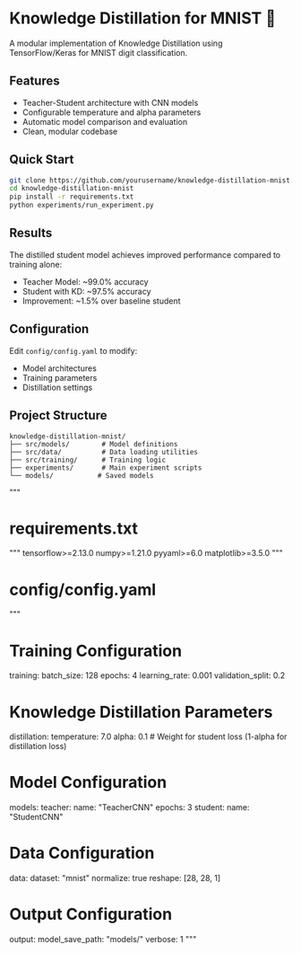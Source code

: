 # Knowledge Distillation for MNIST 🧠

A modular implementation of Knowledge Distillation using TensorFlow/Keras for MNIST digit classification.

## Features
- Teacher-Student architecture with CNN models
- Configurable temperature and alpha parameters
- Automatic model comparison and evaluation
- Clean, modular codebase

## Quick Start
```bash
git clone https://github.com/yourusername/knowledge-distillation-mnist.git
cd knowledge-distillation-mnist
pip install -r requirements.txt
python experiments/run_experiment.py
```

## Results
The distilled student model achieves improved performance compared to training alone:
- Teacher Model: ~99.0% accuracy
- Student with KD: ~97.5% accuracy
- Improvement: ~1.5% over baseline student

## Configuration
Edit `config/config.yaml` to modify:
- Model architectures
- Training parameters
- Distillation settings

## Project Structure
```
knowledge-distillation-mnist/
├── src/models/        # Model definitions
├── src/data/          # Data loading utilities
├── src/training/      # Training logic
├── experiments/       # Main experiment scripts
└── models/           # Saved models
```
"""

# requirements.txt
"""
tensorflow>=2.13.0
numpy>=1.21.0
pyyaml>=6.0
matplotlib>=3.5.0
"""

# config/config.yaml
"""
# Training Configuration
training:
  batch_size: 128
  epochs: 4
  learning_rate: 0.001
  validation_split: 0.2

# Knowledge Distillation Parameters
distillation:
  temperature: 7.0
  alpha: 0.1  # Weight for student loss (1-alpha for distillation loss)

# Model Configuration
models:
  teacher:
    name: "TeacherCNN"
    epochs: 3
  student:
    name: "StudentCNN"

# Data Configuration
data:
  dataset: "mnist"
  normalize: true
  reshape: [28, 28, 1]

# Output Configuration
output:
  model_save_path: "models/"
  verbose: 1
"""
